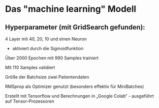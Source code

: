 # Das "machine learning" Modell
## Hyperparameter (mit GridSearch gefunden):

4 Layer mit 40, 20, 10 und einen Neuron

- aktiviert durch die Sigmoidfunktion

Über 2000 Epochen mit 990 Samples trainiert

Mit 110 Samples validiert

Größe der Batchsize zwei Patientendaten

RMSprop als Optimizer genutzt (besonders effektiv für MiniBatches)

Erstellt mit Tensorflow und Berechnungen in „Google Colab“ - ausgeführt auf Tensor-Prozessoren
